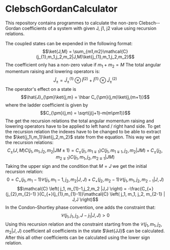 # ClebschGordanCalculator

This repository contains programmes to calculate the non-zero Clebsch--Gordan coefficients of a system with given J, j1, j2 value using recursion relations.

The coupled states can be expended in the following format: 
$$\ket{J,M} = \sum_{m1,m2}\mathcal{C}(j_{1},m_1,j_2,m_2|J,M)\ket{j_{1},m_1,j_2,m_2}$$
The coefficient only has a non-zero value if 
$m_1+m_2=M$
The total angular momentum raising and lowering operators is:    
$$\hat{J}_{\pm} = \hat{J}^{(1)}_{\pm} \otimes \hat{I}^{(2)} + \hat{I}^{(1)} \otimes \hat{J}^{(2)}_{\pm}$$
The operator's effect on a state is$$\hat{J}_{\pm}\ket{j,m} = \hbar C_{\pm}(j,m)\ket{j,(m+1)}$$where the ladder coefficient is given by
$$C_{\pm}(j,m) = \sqrt{j(j+1)-m(m\pm1)}$$
The get the recursion relations the total angular momentum raising and lowering operators have to be applied to left hand / right hand side. 
To get the recursion relation the indexes have to be changed to be able to extract the $\ket{j_1\,m_1}\ket{j_2,m_2}$ state from the equation. This way we get the recursion relations:
$$ C_{\pm} (J,M) C \left( j_1,m_1,j_2,m_2 | JM\pm 1 \right) = C_{\pm} (j_1, m_{1 \mp 1}) C \left( j_1, m_{1 \mp 1}, j_2, m_2 | JM \right) + C_{\pm} (j_2, m_{2 \mp 1}) C \left( j_1, m_1, j_2, m_{2 \mp 1} | JM  \right)$$
Taking the upper sign and the condition that $M = J$ we get the initial recursion relation: 
$$0 = C_+ (j_1,m_{1}-1) \mathcal{C} \left( j_1, m_{1}-1,j_2,m_2 |J,J \right) + C_+ (j_2, m_{2}-1) \mathcal{C} \left( j_1, m_1, j_2, m_{2-1} | J,J \right)$$
$$\mathcal{C} \left( j_1, m_{1}-1,j_2,m_2 |J,J \right) = -\frac{C_{+}(j_{2},m_{2}-1) }{C_{+}(j_{1},m_{1}-1)}\mathcal{C} \left( j_1, m_1, j_2, m_{2-1} | J,J \right)$$
In the Condon–Shortley phase convention, one adds the constraint that:
$$\mathcal{C}\left(j_{1},j_{1},j_{2},J-j_{1}|J,J\right)>0$$
Using this recursion relation and the constraint starting from the $\mathcal{C} \left( j_1, m_{1},j_2,m_2 |J,J \right)$ coefficient all coefficients in the state $\ket{JJ}$ can be calculated.  After this all other coefficients can be calculated using the lower sign relation.